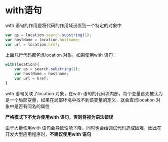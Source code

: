 # with语句

with 语句的作用是将代码的作用域设置到一个特定的对象中

```javascript
var qs = location.search.substring(1);
var hostName = location.hostname;
var url = location.href;
```

上面几行代码都包含location 对象。如果使用with 语句：

```javascript
with(location){
	var qs = search.substring(1);
	var hostName = hostname;
	var url = href;
}
```

with 语句关联了location 对象，在with 语句的代码块内部，每个变量首先被认为是一个局部变量，如果在局部环境中找不到该变量的定义，就会查询location 对象中是否有同名的属性

**严格模式下不允许使用with 语句，否则将视为语法错误**

由于大量使用with 语句会导致性能下降，同时也会给调试代码造成困难，因此在开发大型应用程序时，**不建议使用with 语句**